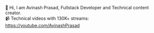 👋 Hi, I am Avinash Prasad, Fullstack Developer and Technical content creator. <br/>
📹 Technical videos with 130K+ streams: https://youtube.com/AvinashPrasad <br/>
